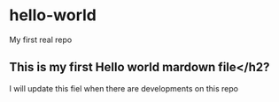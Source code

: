 # hello-world
My first real repo

## <h2> This is my first Hello world mardown file</h2?

I will update this fiel when there are developments on this repo
